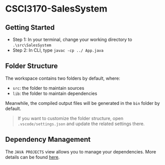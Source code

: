 # CSCI3170-SalesSystem
## Getting Started

- Step 1: In your terminal, change your working directory to `.\src\SalesSystem`
- Step 2: In CLI, type `javac -cp ../ App.java`

## Folder Structure

The workspace contains two folders by default, where:

- `src`: the folder to maintain sources
- `lib`: the folder to maintain dependencies

Meanwhile, the compiled output files will be generated in the `bin` folder by default.

> If you want to customize the folder structure, open `.vscode/settings.json` and update the related settings there.

## Dependency Management

The `JAVA PROJECTS` view allows you to manage your dependencies. More details can be found [here](https://github.com/microsoft/vscode-java-dependency#manage-dependencies).
